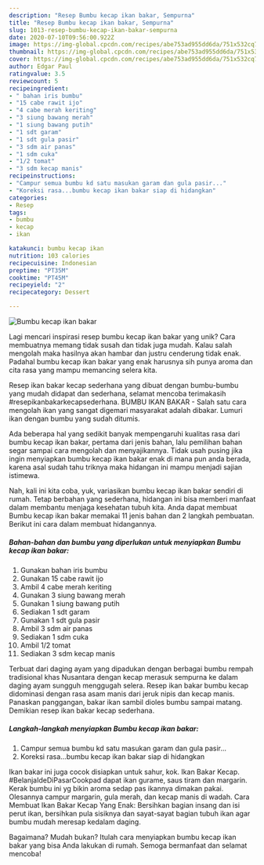 ```yaml
---
description: "Resep Bumbu kecap ikan bakar, Sempurna"
title: "Resep Bumbu kecap ikan bakar, Sempurna"
slug: 1013-resep-bumbu-kecap-ikan-bakar-sempurna
date: 2020-07-10T09:56:00.922Z
image: https://img-global.cpcdn.com/recipes/abe753ad955dd6da/751x532cq70/bumbu-kecap-ikan-bakar-foto-resep-utama.jpg
thumbnail: https://img-global.cpcdn.com/recipes/abe753ad955dd6da/751x532cq70/bumbu-kecap-ikan-bakar-foto-resep-utama.jpg
cover: https://img-global.cpcdn.com/recipes/abe753ad955dd6da/751x532cq70/bumbu-kecap-ikan-bakar-foto-resep-utama.jpg
author: Edgar Paul
ratingvalue: 3.5
reviewcount: 5
recipeingredient:
- " bahan iris bumbu"
- "15 cabe rawit ijo"
- "4 cabe merah keriting"
- "3 siung bawang merah"
- "1 siung bawang putih"
- "1 sdt garam"
- "1 sdt gula pasir"
- "3 sdm air panas"
- "1 sdm cuka"
- "1/2 tomat"
- "3 sdm kecap manis"
recipeinstructions:
- "Campur semua bumbu kd satu masukan garam dan gula pasir..."
- "Koreksi rasa...bumbu kecap ikan bakar siap di hidangkan"
categories:
- Resep
tags:
- bumbu
- kecap
- ikan

katakunci: bumbu kecap ikan 
nutrition: 103 calories
recipecuisine: Indonesian
preptime: "PT35M"
cooktime: "PT45M"
recipeyield: "2"
recipecategory: Dessert

---
```



![Bumbu kecap ikan bakar](https://img-global.cpcdn.com/recipes/abe753ad955dd6da/751x532cq70/bumbu-kecap-ikan-bakar-foto-resep-utama.jpg)

Lagi mencari inspirasi resep bumbu kecap ikan bakar yang unik? Cara membuatnya memang tidak susah dan tidak juga mudah. Kalau salah mengolah maka hasilnya akan hambar dan justru cenderung tidak enak. Padahal bumbu kecap ikan bakar yang enak harusnya sih punya aroma dan cita rasa yang mampu memancing selera kita.

Resep ikan bakar kecap sederhana yang dibuat dengan bumbu-bumbu yang mudah didapat dan sederhana, selamat mencoba terimakasih #resepikanbakarkecapsederhana. BUMBU IKAN BAKAR - Salah satu cara mengolah ikan yang sangat digemari masyarakat adalah dibakar. Lumuri ikan dengan bumbu yang sudah ditumis.

Ada beberapa hal yang sedikit banyak mempengaruhi kualitas rasa dari bumbu kecap ikan bakar, pertama dari jenis bahan, lalu pemilihan bahan segar sampai cara mengolah dan menyajikannya. Tidak usah pusing jika ingin menyiapkan bumbu kecap ikan bakar enak di mana pun anda berada, karena asal sudah tahu triknya maka hidangan ini mampu menjadi sajian istimewa.


Nah, kali ini kita coba, yuk, variasikan bumbu kecap ikan bakar sendiri di rumah. Tetap berbahan yang sederhana, hidangan ini bisa memberi manfaat dalam membantu menjaga kesehatan tubuh kita. Anda dapat membuat Bumbu kecap ikan bakar memakai 11 jenis bahan dan 2 langkah pembuatan. Berikut ini cara dalam membuat hidangannya.

<!--inarticleads1-->

##### Bahan-bahan dan bumbu yang diperlukan untuk menyiapkan Bumbu kecap ikan bakar:

1. Gunakan  bahan iris bumbu
1. Gunakan 15 cabe rawit ijo
1. Ambil 4 cabe merah keriting
1. Gunakan 3 siung bawang merah
1. Gunakan 1 siung bawang putih
1. Sediakan 1 sdt garam
1. Gunakan 1 sdt gula pasir
1. Ambil 3 sdm air panas
1. Sediakan 1 sdm cuka
1. Ambil 1/2 tomat
1. Sediakan 3 sdm kecap manis


Terbuat dari daging ayam yang dipadukan dengan berbagai bumbu rempah tradisional khas Nusantara dengan kecap merasuk sempurna ke dalam daging ayam sungguh menggugah selera. Resep ikan bakar bumbu kecap didominasi dengan rasa asam manis dari jeruk nipis dan kecap manis. Panaskan panggangan, bakar ikan sambil dioles bumbu sampai matang. Demikian resep ikan bakar kecap sederhana. 

<!--inarticleads2-->

##### Langkah-langkah menyiapkan Bumbu kecap ikan bakar:

1. Campur semua bumbu kd satu masukan garam dan gula pasir...
1. Koreksi rasa...bumbu kecap ikan bakar siap di hidangkan


Ikan bakar ini juga cocok disiapkan untuk sahur, kok. Ikan Bakar Kecap. #BelanjaIdeDiPasarCookpad dapat ikan gurame, saus tiram dan margarin. Kerak bumbu ini yg bikin aroma sedap pas ikannya dimakan pakai. Olesannya campur margarin, gula merah, dan kecap manis di wadah. Cara Membuat Ikan Bakar Kecap Yang Enak: Bersihkan bagian insang dan isi perut ikan, bersihkan pula sisiknya dan sayat-sayat bagian tubuh ikan agar bumbu mudah meresap kedalam daging. 

Bagaimana? Mudah bukan? Itulah cara menyiapkan bumbu kecap ikan bakar yang bisa Anda lakukan di rumah. Semoga bermanfaat dan selamat mencoba!
